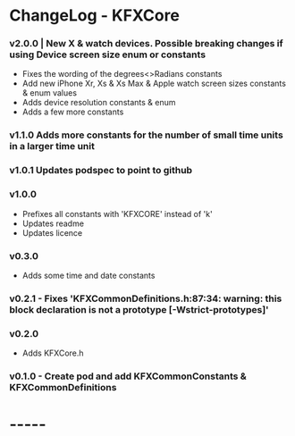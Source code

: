 
# ChangeLog - KFXCore

### v2.0.0 | New X & watch devices. Possible breaking changes if using Device screen size enum or constants 
- Fixes the wording of the degrees<>Radians constants
- Add new iPhone Xr, Xs & Xs Max & Apple watch screen sizes constants & enum values
- Adds device resolution constants & enum
- Adds a few more constants

### v1.1.0 Adds more constants for the number of small time units in a larger time unit

### v1.0.1 Updates podspec to point to github

### v1.0.0
- Prefixes all constants with 'KFXCORE' instead of 'k'
- Updates readme
- Updates licence

### v0.3.0
- Adds some time and date constants

### v0.2.1 - Fixes 'KFXCommonDefinitions.h:87:34: warning: this block declaration is not a prototype [-Wstrict-prototypes]'

### v0.2.0
- Adds KFXCore.h

### v0.1.0 - Create pod and add KFXCommonConstants & KFXCommonDefinitions

# -----
